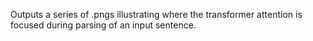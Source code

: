 Outputs a series of .pngs illustrating where the transformer attention is focused during parsing of an input sentence.
